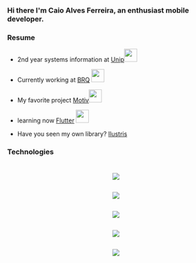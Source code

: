 ### Hi there I'm Caio Alves Ferreira, an enthusiast mobile developer.

### Resume
 
- 2nd year systems information at [Unip](https://unip.br)<img src="https://media.giphy.com/media/mC6p4Ikpj6KallrWxr/giphy.gif" width="30px">

- Currently working at [BRQ](http://www.brq.com/) <img src="https://media.giphy.com/media/lp6ZqyHa5z3v9FasLj/giphy.gif" width="30px"> 

- My favorite project [Motiv](https://github.com/CaioProgramming/Motiv)<img src="https://media.giphy.com/media/26DMXP3WqZ5HGXYVq/giphy.gif" width="30px"> 

- learning now [Flutter](https://flutter.dev) <img src="https://media.giphy.com/media/LpiVeIRgrqVsZJpM5H/giphy.gif" width="30px">
- Have you seen my own library? [Ilustris](https://github.com/CaioProgramming/Ilustris)


### Technologies
 <h1 align="center">
    <p><img src="https://img.shields.io/badge/-Kotlin-FE7A16?style=flat&logo=Kotlin&logoColor=white"/></p>
    <p><img src="https://img.shields.io/badge/-Flutter-blue?style=flat&logo=Flutter&logoColor=white"/></p>
    <p><img src="https://img.shields.io/badge/-Java-white?style=flat&logo=Java&logoColor=orange"/></p>
    <p><img src="https://img.shields.io/badge/-Swift-white?style=flat&logo=Swift&logoColor=orange"/></p>
    <p><img src="https://img.shields.io/badge/-JavaScript-black?style=flat&logo=JavaScript&logoColor=yellow"/></p>
 </h1>
 
